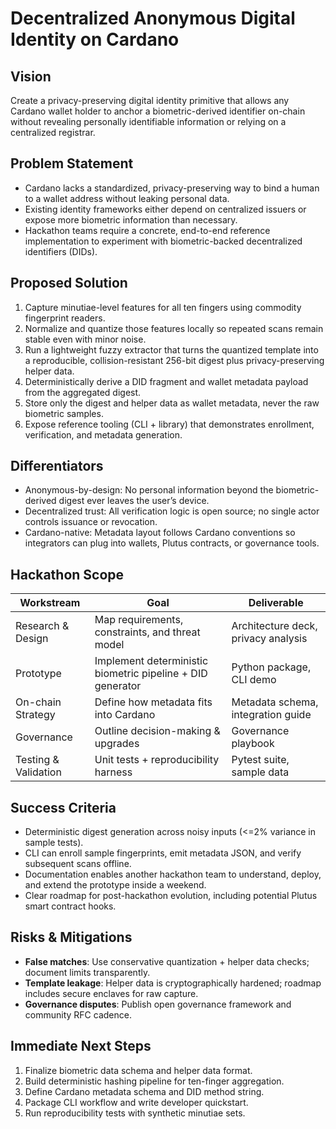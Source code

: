 # Decentralized Anonymous Digital Identity on Cardano

## Vision
Create a privacy-preserving digital identity primitive that allows any Cardano wallet holder to anchor a biometric-derived identifier on-chain without revealing personally identifiable information or relying on a centralized registrar.

## Problem Statement
- Cardano lacks a standardized, privacy-preserving way to bind a human to a wallet address without leaking personal data.
- Existing identity frameworks either depend on centralized issuers or expose more biometric information than necessary.
- Hackathon teams require a concrete, end-to-end reference implementation to experiment with biometric-backed decentralized identifiers (DIDs).

## Proposed Solution
1. Capture minutiae-level features for all ten fingers using commodity fingerprint readers.
2. Normalize and quantize those features locally so repeated scans remain stable even with minor noise.
3. Run a lightweight fuzzy extractor that turns the quantized template into a reproducible, collision-resistant 256-bit digest plus privacy-preserving helper data.
4. Deterministically derive a DID fragment and wallet metadata payload from the aggregated digest.
5. Store only the digest and helper data as wallet metadata, never the raw biometric samples.
6. Expose reference tooling (CLI + library) that demonstrates enrollment, verification, and metadata generation.

## Differentiators
- Anonymous-by-design: No personal information beyond the biometric-derived digest ever leaves the user’s device.
- Decentralized trust: All verification logic is open source; no single actor controls issuance or revocation.
- Cardano-native: Metadata layout follows Cardano conventions so integrators can plug into wallets, Plutus contracts, or governance tools.

## Hackathon Scope
| Workstream | Goal | Deliverable |
|------------|------|-------------|
| Research & Design | Map requirements, constraints, and threat model | Architecture deck, privacy analysis |
| Prototype | Implement deterministic biometric pipeline + DID generator | Python package, CLI demo |
| On-chain Strategy | Define how metadata fits into Cardano | Metadata schema, integration guide |
| Governance | Outline decision-making & upgrades | Governance playbook |
| Testing & Validation | Unit tests + reproducibility harness | Pytest suite, sample data |

## Success Criteria
- Deterministic digest generation across noisy inputs (<=2% variance in sample tests).
- CLI can enroll sample fingerprints, emit metadata JSON, and verify subsequent scans offline.
- Documentation enables another hackathon team to understand, deploy, and extend the prototype inside a weekend.
- Clear roadmap for post-hackathon evolution, including potential Plutus smart contract hooks.

## Risks & Mitigations
- **False matches**: Use conservative quantization + helper data checks; document limits transparently.
- **Template leakage**: Helper data is cryptographically hardened; roadmap includes secure enclaves for raw capture.
- **Governance disputes**: Publish open governance framework and community RFC cadence.

## Immediate Next Steps
1. Finalize biometric data schema and helper data format.
2. Build deterministic hashing pipeline for ten-finger aggregation.
3. Define Cardano metadata schema and DID method string.
4. Package CLI workflow and write developer quickstart.
5. Run reproducibility tests with synthetic minutiae sets.
